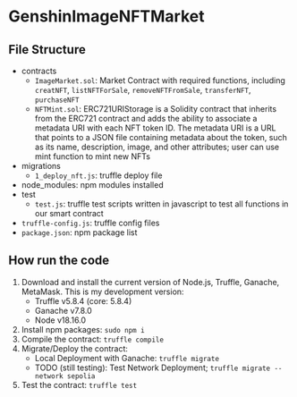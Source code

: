 # GenshinImageNFTMarket

## File Structure
- contracts
    - `ImageMarket.sol`: Market Contract with required functions, including `creatNFT`, `listNFTForSale`, `removeNFTFromSale`, `transferNFT`, `purchaseNFT`
    - `NFTMint.sol`: ERC721URIStorage is a Solidity contract that inherits from the ERC721 contract and adds the ability to associate a metadata URI with each NFT token ID. The metadata URI is a URL that points to a JSON file containing metadata about the token, such as its name, description, image, and other attributes; user can use mint function to mint new NFTs
- migrations
    - `1_deploy_nft.js`: truffle deploy file
- node_modules: npm modules installed
- test
    - `test.js`: truffle test scripts written in javascript to test all functions in our smart contract
- `truffle-config.js`: truffle config files
- `package.json`: npm package list

## How run the code
1. Download and install the current version of Node.js, Truffle, Ganache, MetaMask. This is my development version:
    - Truffle v5.8.4 (core: 5.8.4)
    - Ganache v7.8.0
    - Node v18.16.0
2. Install npm packages: `sudo npm i`
2. Compile the contract: `truffle compile`
3. Migrate/Deploy the contract:
    - Local Deployment with Ganache: `truffle migrate`
    - TODO (still testing): Test Network Deployment; `truffle migrate --network sepolia`
4. Test the contract: `truffle test`









